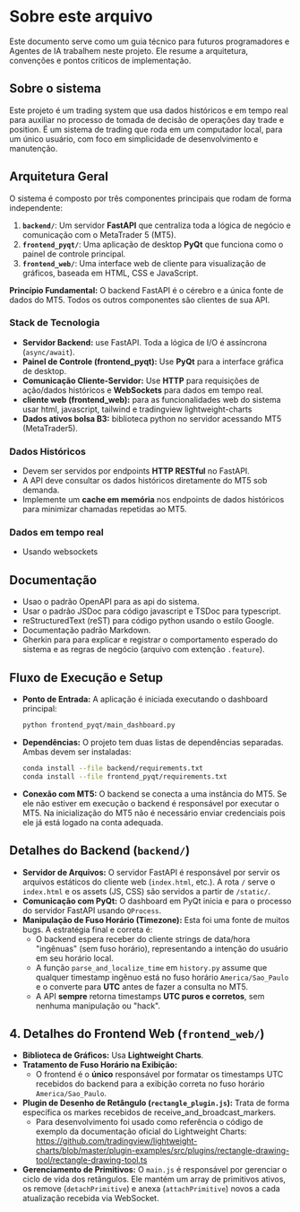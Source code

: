 # Sobre este arquivo
Este documento serve como um guia técnico para futuros programadores e Agentes de IA  trabalhem neste projeto. Ele resume a arquitetura, convenções e pontos críticos de implementação.

## Sobre o sistema
Este projeto é um trading system que usa dados históricos e em tempo real para auxiliar no processo de tomada de decisão de operações day trade e position. É um sistema de trading que roda em um computador local, para um único usuário, com foco em simplicidade de desenvolvimento e manutenção.


## Arquitetura Geral
O sistema é composto por três componentes principais que rodam de forma independente:

1.  **`backend/`**: Um servidor **FastAPI** que centraliza toda a lógica de negócio e comunicação com o MetaTrader 5 (MT5).
2.  **`frontend_pyqt/`**: Uma aplicação de desktop **PyQt** que funciona como o painel de controle principal.
3.  **`frontend_web/`**: Uma interface web de cliente para visualização de gráficos, baseada em HTML, CSS e JavaScript.

**Princípio Fundamental:** O backend FastAPI é o cérebro e a única fonte de dados do MT5. Todos os outros componentes são clientes de sua API.

### Stack de Tecnologia
- **Servidor Backend:** use FastAPI. Toda a lógica de I/O é assíncrona (`async/await`).
- **Painel de Controle (frontend_pyqt):** Use **PyQt** para a interface gráfica de desktop.
- **Comunicação Cliente-Servidor:** Use **HTTP** para requisições de ação/dados históricos e **WebSockets** para dados em tempo real.
- **cliente web (frontend_web):** para as funcionalidades web do sistema usar html, javascript, tailwind e tradingview lightweight-charts
- **Dados ativos bolsa B3:** biblioteca python no servidor acessando MT5 (MetaTrader5).

### Dados Históricos
- Devem ser servidos por endpoints **HTTP RESTful** no FastAPI.
- A API deve consultar os dados históricos diretamente do MT5 sob demanda.
- Implemente um **cache em memória** nos endpoints de dados históricos para minimizar chamadas repetidas ao MT5.

### Dados em tempo real
- Usando websockets

## Documentação
- Usao o padrão OpenAPI para as api do sistema.
- Usar o padrão JSDoc para código javascript e TSDoc para typescript.
- reStructuredText (reST) para código python usando o estilo Google.
- Documentação padrão Markdown.
- Gherkin para para explicar e registrar o comportamento esperado do sistema e as regras de negócio (arquivo com extenção `.feature`).
 
## Fluxo de Execução e Setup

-   **Ponto de Entrada:** A aplicação é iniciada executando o dashboard principal:
    ```bash
    python frontend_pyqt/main_dashboard.py
    ```
-   **Dependências:** O projeto tem duas listas de dependências separadas. Ambas devem ser instaladas:
    ```bash
    conda install --file backend/requirements.txt
    conda install --file frontend_pyqt/requirements.txt
    ```
-   **Conexão com MT5:** O backend se conecta a uma instância do MT5. Se ele não estiver em execução o backend é responsável por executar o MT5. Na inicialização do MT5 não é necessário enviar credenciais pois ele já está logado na conta adequada.

## Detalhes do Backend (`backend/`)

-   **Servidor de Arquivos:** O servidor FastAPI é responsável por servir os arquivos estáticos do cliente web (`index.html`, etc.). A rota `/` serve o `index.html` e os assets (JS, CSS) são servidos a partir de `/static/`.
-   **Comunicação com PyQt:** O dashboard em PyQt inicia e para o processo do servidor FastAPI usando `QProcess`.
-   **Manipulação de Fuso Horário (Timezone):** Esta foi uma fonte de muitos bugs. A estratégia final e correta é:
    -   O backend espera receber do cliente strings de data/hora "ingênuas" (sem fuso horário), representando a intenção do usuário em seu horário local.
    -   A função `parse_and_localize_time` em `history.py` assume que qualquer timestamp ingênuo está no fuso horário `America/Sao_Paulo` e o converte para **UTC** antes de fazer a consulta no MT5.
    -   A API **sempre** retorna timestamps **UTC puros e corretos**, sem nenhuma manipulação ou "hack".

## 4. Detalhes do Frontend Web (`frontend_web/`)

-   **Biblioteca de Gráficos:** Usa **Lightweight Charts**.
-   **Tratamento de Fuso Horário na Exibição:**
    -   O frontend é o **único** responsável por formatar os timestamps UTC recebidos do backend para a exibição correta no fuso horário `America/Sao_Paulo`.
-   **Plugin de Desenho de Retângulo (`rectangle_plugin.js`):** Trata de forma específica os markes recebidos de receive_and_broadcast_markers.
    -  Para desenvolvimento foi usado como referência o código de exemplo da documentação oficial do Lightweight Charts: https://github.com/tradingview/lightweight-charts/blob/master/plugin-examples/src/plugins/rectangle-drawing-tool/rectangle-drawing-tool.ts
-   **Gerenciamento de Primitivos:** O `main.js` é responsável por gerenciar o ciclo de vida dos retângulos. Ele mantém um array de primitivos ativos, os remove (`detachPrimitive`) e anexa (`attachPrimitive`) novos a cada atualização recebida via WebSocket.
